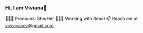 ### Hi, I am Viviana👋
🧚🏽‍♀️ Pronouns: She/Her 👩🏾‍💻 Working with React
📫 Reach me at viviviyanez@gmail.com

<!--
**vivitt/vivitt** is a ✨ _special_ ✨ repository because its `README.md` (this file) appears on your GitHub profile.

